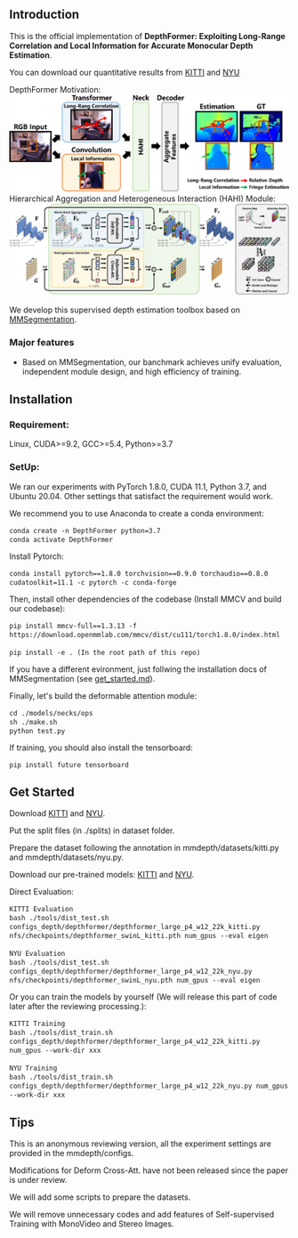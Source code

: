 ## Introduction



This is the official implementation of **DepthFormer: Exploiting Long-Range Correlation and Local Information for Accurate Monocular Depth Estimation**.

You can download our quantitative results from [KITTI](https://drive.google.com/file/d/1N1H12Wj4HrDT0b4TCGwNzsQ8BsK6mtOD/view?usp=sharing) and [NYU](https://drive.google.com/file/d/1N1H12Wj4HrDT0b4TCGwNzsQ8BsK6mtOD/view?usp=sharing)

DepthFormer Motivation:
![demo image](resources/teaser_v2.png)
Hierarchical Aggregation and Heterogeneous Interaction (HAHI) Module:
![demo image](resources/HAHI_v4.png)

We develop this supervised depth estimation toolbox based on [MMSegmentation](https://github.com/open-mmlab/mmsegmentation).

### Major features

- Based on MMSegmentation, our banchmark achieves unify evaluation, independent module design, and high efficiency of training. 

## Installation

### Requirement:
Linux, CUDA>=9.2, GCC>=5.4, Python>=3.7

### SetUp:
We ran our experiments with PyTorch 1.8.0, CUDA 11.1, Python 3.7, and Ubuntu 20.04. Other settings that satisfact the requirement would work.

We recommend you to use Anaconda to create a conda environment:

```shell
conda create -n DepthFormer python=3.7
conda activate DepthFormer
```

Install Pytorch:
```shell
conda install pytorch==1.8.0 torchvision==0.9.0 torchaudio==0.8.0 cudatoolkit=11.1 -c pytorch -c conda-forge
```

Then, install other dependencies of the codebase (Install MMCV and build our codebase):
```shell
pip install mmcv-full==1.3.13 -f https://download.openmmlab.com/mmcv/dist/cu111/torch1.8.0/index.html

pip install -e . (In the root path of this repo)
```
If you have a different evironment, just follwing the installation docs of MMSegmentation (see [get_started.md](docs/get_started.md)).

Finally, let's build the deformable attention module:
```shell
cd ./models/necks/ops
sh ./make.sh
python test.py
```

If training, you should also install the tensorboard:
```shell
pip install future tensorboard
```

## Get Started
Download [KITTI](http://www.cvlibs.net/datasets/kitti/eval_depth.php?benchmark=depth_prediction) and [NYU](https://github.com/cogaplex-bts/bts/tree/master/pytorch).

Put the split files (in ./splits) in dataset folder.

Prepare the dataset following the annotation in mmdepth/datasets/kitti.py and mmdepth/datasets/nyu.py.

Download our pre-trained models: [KITTI](https://drive.google.com/file/d/1I3z8zuDdEjrI1eP34xKVDAnGqbnTdPRi/view?usp=sharing) and [NYU](https://drive.google.com/file/d/1tjlsuubPa73hN8WZpn-2PObh39bd8buM/view?usp=sharing).

Direct Evaluation:
```shell
KITTI Evaluation
bash ./tools/dist_test.sh configs_depth/depthformer/depthformer_large_p4_w12_22k_kitti.py nfs/checkpoints/depthformer_swinL_kitti.pth num_gpus --eval eigen

NYU Evaluation
bash ./tools/dist_test.sh configs_depth/depthformer/depthformer_large_p4_w12_22k_nyu.py nfs/checkpoints/depthformer_swinL_nyu.pth num_gpus --eval eigen
```

Or you can train the models by yourself (We will release this part of code later after the reviewing processing.):
```shell
KITTI Training
bash ./tools/dist_train.sh configs_depth/depthformer/depthformer_large_p4_w12_22k_kitti.py num_gpus --work-dir xxx

NYU Training
bash ./tools/dist_train.sh configs_depth/depthformer/depthformer_large_p4_w12_22k_nyu.py num_gpus --work-dir xxx
```

## Tips
This is an anonymous reviewing version, all the experiment settings are provided in the mmdepth/configs.

Modifications for Deform Cross-Att. have not been released since the paper is under review.

We will add some scripts to prepare the datasets.

We will remove unnecessary codes and add features of Self-supervised Training with MonoVideo and Stereo Images.
